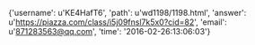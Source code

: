 {'username': u'KE4HafT6', 'path': u'wd1198/1198.html', 'answer': u'https://piazza.com/class/i5j09fnsl7k5x0?cid=82', 'email': u'871283563@qq.com', 'time': '2016-02-26:13:06:03'}